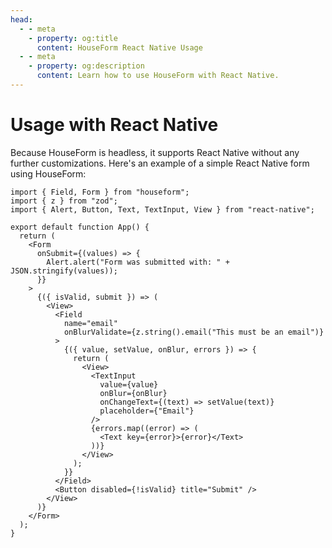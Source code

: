 ```yaml
---
head:
  - - meta
    - property: og:title
      content: HouseForm React Native Usage
  - - meta
    - property: og:description
      content: Learn how to use HouseForm with React Native.
---
```


# Usage with React Native

Because HouseForm is headless, it supports React Native without any further customizations. Here's an example of a simple React Native form using HouseForm:

```tsx
import { Field, Form } from "houseform";
import { z } from "zod";
import { Alert, Button, Text, TextInput, View } from "react-native";

export default function App() {
  return (
    <Form
      onSubmit={(values) => {
        Alert.alert("Form was submitted with: " + JSON.stringify(values));
      }}
    >
      {({ isValid, submit }) => (
        <View>
          <Field
            name="email"
            onBlurValidate={z.string().email("This must be an email")}
          >
            {({ value, setValue, onBlur, errors }) => {
              return (
                <View>
                  <TextInput
                    value={value}
                    onBlur={onBlur}
                    onChangeText={(text) => setValue(text)}
                    placeholder={"Email"}
                  />
                  {errors.map((error) => (
                    <Text key={error}>{error}</Text>
                  ))}
                </View>
              );
            }}
          </Field>
          <Button disabled={!isValid} title="Submit" />
        </View>
      )}
    </Form>
  );
}
```
